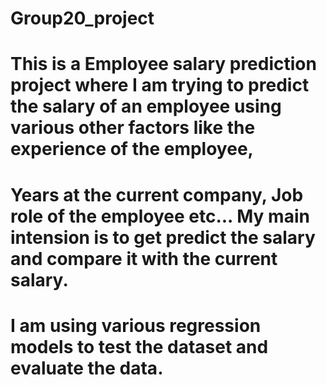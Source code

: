 # Group20_project
# This is a Employee salary prediction project where I am trying to predict the salary of an employee using various other factors like the experience of the employee,
# Years at the current company, Job role of the employee etc... My main intension is to get predict the salary and compare it with the current salary. 
# I am using various regression models to test the dataset and evaluate the data.
